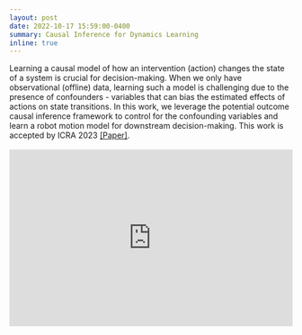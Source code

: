 ```yaml
---
layout: post
date: 2022-10-17 15:59:00-0400
summary: Causal Inference for Dynamics Learning
inline: true
---
```


<div style="width: 100%;">
    Learning a causal model of how an intervention (action) changes the state of a system is crucial for decision-making.
    When we only have observational (offline) data, learning such a model is challenging due to the presence of confounders - variables that can bias the estimated effects of actions on state transitions.
    In this work, we leverage the potential outcome causal inference framework to control for the confounding variables and learn a robot motion model for downstream decision-making.
    This work is accepted by ICRA 2023 <a href="https://arxiv.org/pdf/2210.08679">[Paper]</a>.
    
</div>
<br/>
<div style="width: 100%; display: flex; justify-content: center; align-items: center;">
    <iframe src="https://www.youtube.com/embed/GWHKrVvzl4M?si=Y4cOqUf_00Vz4irG" width="560" height="314" frameborder="0" allow="accelerometer; autoplay; clipboard-write; encrypted-media; gyroscope; picture-in-picture" allowfullscreen></iframe>
</div>



